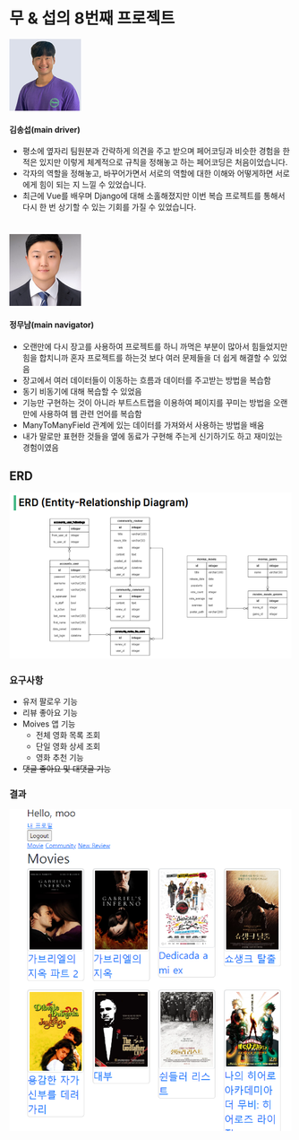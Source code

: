 # 무 & 섭의 8번째 프로젝트

![song](./images/song.png)
#### 김송섭(main driver)
- 평소에 옆자리 팀원분과 간략하게 의견을 주고 받으며 페어코딩과 비슷한 경험을 한 적은 있지만 이렇게 체계적으로 규칙을 정해놓고 하는 페어코딩은 처음이었습니다.
- 각자의 역할을 정해놓고, 바꾸어가면서 서로의 역할에 대한 이해와 어떻게하면 서로에게 힘이 되는 지 느낄 수 있었습니다.
- 최근에 Vue를 배우며 Django에 대해 소홀해졌지만 이번 복습 프로젝트를 통해서 다시 한 번 상기할 수 있는 기회를 가질 수 있었습니다.

#
![moo](./images/moo.png)
#### 정무남(main navigator)
- 오랜만에 다시 장고를 사용하여 프로젝트를 하니 까먹은 부분이 많아서 힘들었지만 힘을 합치니까 혼자 프로젝트를 하는것 보다 여러 문제들을 더 쉽게 해결할 수 있었음
- 장고에서 여러 데이터들이 이동하는 흐름과 데이터를 주고받는 방법을 복습함
- 동기 비동기에 대해 복습할 수 있었음
- 기능만 구현하는 것이 아니라 부트스트랩을 이용하여 페이지를 꾸미는 방법을 오랜만에 사용하여 웹 관련 언어를 복습함
- ManyToManyField 관계에 있는 데이터를 가져와서 사용하는 방법을 배움
- 내가 말로만 표현한 것들을 옆에 동료가 구현해 주는게 신기하기도 하고 재미있는 경험이였음

## ERD
![diagram](./images/diagram.PNG)

### 요구사항
- 유저 팔로우 기능
- 리뷰 좋아요 기능
- Moives 앱 기능
	- 전체 영화 목록 조회
	- 단일 영화 상세 조회
	- 영화 추천 기능
- ~~댓글 좋아요 및 대댓글 기능~~

### 결과
![sample](./images/sample.PNG)
#